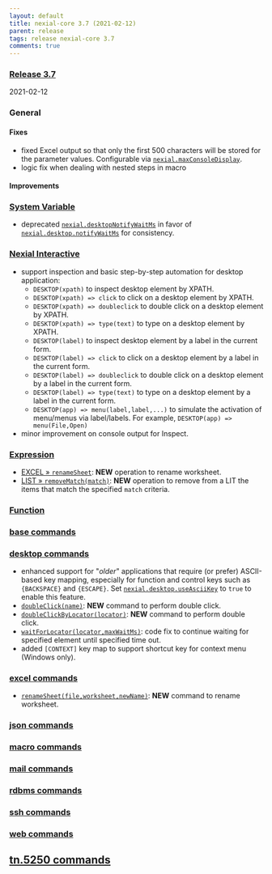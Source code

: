 ```yaml
---
layout: default
title: nexial-core 3.7 (2021-02-12)
parent: release
tags: release nexial-core 3.7
comments: true
---
```


### <a href="https://github.com/nexiality/nexial-core/releases/tag/nexial-core-v3.7_????" class="external-link" target="_nexial_link">Release 3.7</a>
2021-02-12


### General
#### Fixes
- fixed Excel output so that only the first 500 characters will be stored for the parameter values. 
  Configurable via [`nexial.maxConsoleDisplay`](../systemvars/index.html#nexial.maxConsoleDisplay).
- logic fix when dealing with nested steps in macro

#### Improvements


### [System Variable](../systemvars)
- deprecated [`nexial.desktopNotifyWaitMs`](../systemvars/content.html#nexial.desktopNotifyWaitMs) in favor of
  [`nexial.desktop.notifyWaitMs`](../systemvars/content.html#nexial.desktop.notifyWaitMs) for consistency.


### [Nexial Interactive](../interactive)
- support inspection and basic step-by-step automation for desktop application:
  - `DESKTOP(xpath)` to inspect desktop element by XPATH.
  - `DESKTOP(xpath) => click` to click on a desktop element by XPATH.
  - `DESKTOP(xpath) => doubleclick` to double click on a desktop element by XPATH.
  - `DESKTOP(xpath) => type(text)` to type on a desktop element by XPATH.
  - `DESKTOP(label)` to inspect desktop element by a label in the current form.
  - `DESKTOP(label) => click` to click on a desktop element by a label in the current form.
  - `DESKTOP(label) => doubleclick` to double click on a desktop element by a label in the current form.
  - `DESKTOP(label) => type(text)` to type on a desktop element by a label in the current form.
  - `DESKTOP(app) => menu(label,label,...)` to simulate the activation of menu/menus via label/labels. For example,
    `DESKTOP(app) => menu(File,Open)`
- minor improvement on console output for Inspect.


### [Expression](../expressions)
- [EXCEL &raquo; `renameSheet`](../expressions/EXCELexpression#renamesheetworksheetnewname): **NEW** operation to 
  rename worksheet.
- [LIST &raquo; `removeMatch(match)`](../expressions/LISTexpression#removematchmatch): **NEW** operation to remove from 
  a LIT the items that match the specified `match` criteria.


### [Function](../functions)

 
### [base commands](../commands/base)


### [desktop commands](../commands/desktop)
- enhanced support for "_older_" applications that require (or prefer) ASCII-based key mapping, especially for function
  and control keys such as `{BACKSPACE}` and `{ESCAPE}`. Set 
  [`nexial.desktop.useAsciiKey`](../systemvars/index.html#nexial.destop.useAsciiKey) to `true` to enable this feature.
- [`doubleClick(name)`](../commands/desktop/doubleClick(name)): **NEW** command to perform double click.
- [`doubleClickByLocator(locator)`](../commands/desktop/doubleClickByLocator(locator)): **NEW** command to perform 
  double click.
- [`waitForLocator(locator,maxWaitMs)`](../commands/desktop/waitForLocator(locator,maxWaitMs)): code fix to continue 
  waiting for specified element until specified time out.
- added `[CONTEXT]` key map to support shortcut key for context menu (Windows only).


### [excel commands](../commands/excel)
- [`renameSheet(file,worksheet,newName)`](../commands/excel/renameSheet(file,worksheet,newName)): **NEW** command to 
  rename worksheet.


### [json commands](../commands/json)


### [macro commands](../commands/macro)


### [mail commands](../commands/mail)


### [rdbms commands](../commands/rdbms)


### [ssh commands](../commands/ssh)


### [web commands](../commands/web)


## [tn.5250 commands](../commands/tn.5250)

